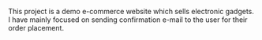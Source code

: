 This project is a demo e-commerce website which sells electronic gadgets.
I have mainly focused on sending confirmation e-mail to the user for their order placement.
